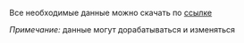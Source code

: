 Все необходимые данные можно скачать по [ссылке](https://disk.yandex.ru/d/TQrcKyj6TVH1Ow)

_Примечание:_ данные могут дорабатываться и изменяться
